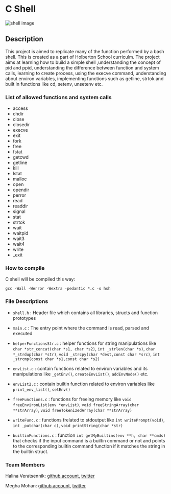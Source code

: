 # C Shell

<img src="https://s3.amazonaws.com/intranet-projects-files/holbertonschool-low_level_programming/235/shell.png" alt="shell image">

## Description

This project is aimed to replicate many of the function performed by a bash shell. This is created as a part of Holberton School curriculm. The project aims at learning how to build a simple shell ,understanding the concept of pid and ppid, understanding the difference between function and system calls, learning to create process, using the execve command, understanding about environ variables, implementing functions such as getline, strtok and built in functions like cd, setenv, unsetenv etc.

### List of allowed functions and system calls
* access
* chdir
* close
* closedir
* execve
* exit
* fork
* free
* fstat
* getcwd
* getline
* kill
* lstat
* malloc
* open
* opendir
* perror
* read
* readdir
* signal
* stat
* strtok
* wait
*  waitpid
* wait3
* wait4
* write
* _exit

### How to compile
C shell will be compiled this way:

`gcc -Wall -Werror -Wextra -pedantic *.c -o hsh`

### File Descriptions
* `shell.h` : Header file which contains all libraries, structs and function prototypes

* `main.c` : The entry point where the command is read, parsed and executed

* `helperFunctionsStr.c` : helper functions for string manipulations like `char *str_concat(char *s1, char *s2)`, `int _strlen(char *s)`, `char *_strdup(char *str)`, `void _strcpy(char *dest,const char *src)`, `int _strcmp(const char *s1,const char *s2)`
* `envList.c` : contain functions related to environ variables and its manipulations like `_getEnv()`, `createEnvList()`, `addEnvNode()` etc.

* `envList2.c` : contain builtin function related to environ variables like `print_env_list()`, `setEnv()`

* `freeFunctions.c` : functions for freeing memory like `void freeEnvironList(env *envList)`, `void freeStringArray(char **strArray)`, `void freeTokenizedArray(char **strArray)`

* `writeFunc.c` : functions frelated to stdoutput like `int writePrompt(void)`, `int _putchar(char c)`, `void printString(char *str)`

* `builtinFunctions.c` : function `int getMyBuiltins(env **h, char **cmds)` that checks if the input command is a builtin command or not and points to the corresponding builtin command function if it matches the string in the builtin struct.
### Team Members

Halina Veratsennik: [github account](https://github.com/halinav00), [twitter](https://twitter.com/HalinaV)

Megha Mohan: [github account](https://github.com/meghamohan), [twitter](https://twitter.com/meghamohan1989)

